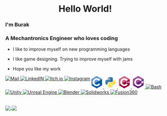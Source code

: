 <h1 align="center">Hello World!</h1>
<h3 align="left">I'm Burak</h3>
<h3 align="left">A Mechantronics Engineer who loves coding</h3>

- I like to improve myself on new programming languages

- I like game designing. Trying to improve myself with jams

- Hope you like my work

<div>
	<div style="float: left;" width="33%">
		<a href="mailto:burak.karagol@outlook.com" target="_blank" rel="noreferrer">
			<img src="https://i.hizliresim.com/cv4p86x.png" alt="Mail" width="40" height="40" title="Mail"/>
		</a>
		<a href="https://www.linkedin.com/in/burak-karagol-3451b91b0/" target="_blank" rel="noreferrer">
			<img src="https://i.hizliresim.com/drjt2sh.png" alt="LinkedIN" width="40" height="40" title="LinkedIN"/>
		</a>
		<a href="https://mrlulez.itch.io/" target="_blank" rel="noreferrer">
			<img src="https://i.hizliresim.com/p7w3355.png" alt="Itch.io" width="40" height="40" title="Itch.io"/>
		</a>
		<a href="https://www.instagram.com/brkkaragol/?hl=tr" target="_blank" rel="noreferrer">
			<img src="https://i.hizliresim.com/fywnyys.png" alt="Instagram" width="40" height="40" title="Instagram"/>
		</a>
	</div>
	<div style="float: left;" width="33%">
		<a href="https://www.cprogramming.com/" target="_blank" rel="noreferrer">
			<img src="https://raw.githubusercontent.com/devicons/devicon/master/icons/c/c-original.svg" alt="C" width="40" height="40" title="C"/>
		</a>
		<a href="https://www.python.org" target="_blank" rel="noreferrer">
			<img src="https://raw.githubusercontent.com/devicons/devicon/master/icons/python/python-original.svg" alt="Python" width="40" height="40" title="Python"/>
		</a>
		<a href="https://www.w3schools.com/cpp/" target="_blank" rel="noreferrer">
			<img src="https://raw.githubusercontent.com/devicons/devicon/master/icons/cplusplus/cplusplus-original.svg" alt="CPlusPlus" width="40" height="40" title="C++"/>
		</a>
		<a href="https://www.w3schools.com/cs/" target="_blank" rel="noreferrer">
			<img src="https://raw.githubusercontent.com/devicons/devicon/master/icons/csharp/csharp-original.svg" alt="CSharp" width="40" height="40" title="C#"/>
		</a>
		<a href="https://www.gnu.org/software/bash/" target="_blank" rel="noreferrer">
			<img src="https://raw.githubusercontent.com/jmnote/z-icons/master/svg/bash.svg" alt="Bash" width="40" height="40" title="Bash"/>
		</a>
	</div>
	<div style="float: left;" width="33%">
		<a href="https://unity.com/" target="_blank" rel="noreferrer">
			<img src="https://i.hizliresim.com/raocxl5.png" alt="Unity" width="40" height="40" title="Unity"/>
		</a>
		<a href="https://www.unrealengine.com/en-US/branding" target="_blank" rel="noreferrer">
			<img src="https://i.hizliresim.com/m8cdu6m.png" alt="Unreal Engine" width="40" height="40" title="Unreal Engine"/>
		</a>
		<a href="https://www.blender.org/" target="_blank" rel="noreferrer">
			<img src="https://i.hizliresim.com/fx9ulw8.png" alt="Blender" width="40" height="40" title="Blender"/>
		</a>
		<a href="https://www.solidworks.com/tr" target="_blank" rel="noreferrer">
			<img src="https://i.hizliresim.com/jekzadm.png" alt="Solidworks" width="40" height="40" title="Solidworks"/>
		</a>
		<a href="https://www.autodesk.com/products/fusion-360/personal" target="_blank" rel="noreferrer">
			<img src="https://i.hizliresim.com/h3duxrb.png" alt="Fusion360" width="40" height="40" title="Fusion360"/>
		</a>
	</div>
	<br style="clear: left;" />
</div>
<br />
<p>
	<a href="https://github.com/BurakKaragol">
  		<img align="center" src="https://github-readme-stats.vercel.app/api?username=BurakKaragol&theme=dark&show_icons=true&line_height=30&hide=prs,issues"/>
	</a>
	<a href="https://github.com/BurakKaragol">
  	<img align="center" src="https://github-readme-stats.vercel.app/api/top-langs/?username=BurakKaragol&theme=dark&layout=compact&show_icons=true"/>
	</a>
</p>
